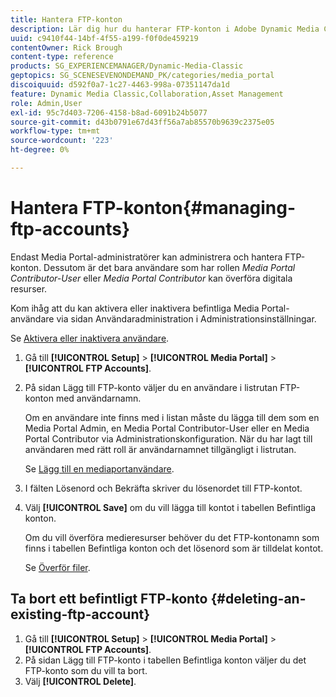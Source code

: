 ```yaml
---
title: Hantera FTP-konton
description: Lär dig hur du hanterar FTP-konton i Adobe Dynamic Media Classic.
uuid: c9410f44-14bf-4f55-a199-f0f0de459219
contentOwner: Rick Brough
content-type: reference
products: SG_EXPERIENCEMANAGER/Dynamic-Media-Classic
geptopics: SG_SCENESEVENONDEMAND_PK/categories/media_portal
discoiquuid: d592f0a7-1c27-4463-998a-07351147da1d
feature: Dynamic Media Classic,Collaboration,Asset Management
role: Admin,User
exl-id: 95c7d403-7206-4158-b8ad-6091b24b5077
source-git-commit: d43b0791e67d43ff56a7ab85570b9639c2375e05
workflow-type: tm+mt
source-wordcount: '223'
ht-degree: 0%

---
```


# Hantera FTP-konton{#managing-ftp-accounts}

Endast Media Portal-administratörer kan administrera och hantera FTP-konton. Dessutom är det bara användare som har rollen *Media Portal Contributor-User* eller *Media Portal Contributor* kan överföra digitala resurser.

Kom ihåg att du kan aktivera eller inaktivera befintliga Media Portal-användare via sidan Användaradministration i Administrationsinställningar.

Se [Aktivera eller inaktivera användare](administration-setup.md#activating_or_deactivating_users).

1. Gå till **[!UICONTROL Setup]** > **[!UICONTROL Media Portal]** > **[!UICONTROL FTP Accounts]**.
1. På sidan Lägg till FTP-konto väljer du en användare i listrutan FTP-konton med användarnamn.

   Om en användare inte finns med i listan måste du lägga till dem som en Media Portal Admin, en Media Portal Contributor-User eller en Media Portal Contributor via Administrationskonfiguration. När du har lagt till användaren med rätt roll är användarnamnet tillgängligt i listrutan.

   Se [Lägg till en mediaportanvändare](adding-media-portal-users.md#adding_a_media_portal_user).

1. I fälten Lösenord och Bekräfta skriver du lösenordet till FTP-kontot.
1. Välj **[!UICONTROL Save]** om du vill lägga till kontot i tabellen Befintliga konton.

   Om du vill överföra medieresurser behöver du det FTP-kontonamn som finns i tabellen Befintliga konton och det lösenord som är tilldelat kontot.

   Se [Överför filer](uploading-files.md#uploading_files).

## Ta bort ett befintligt FTP-konto {#deleting-an-existing-ftp-account}

1. Gå till **[!UICONTROL Setup]** > **[!UICONTROL Media Portal]** > **[!UICONTROL FTP Accounts]**.
1. På sidan Lägg till FTP-konto i tabellen Befintliga konton väljer du det FTP-konto som du vill ta bort.
1. Välj **[!UICONTROL Delete]**.
